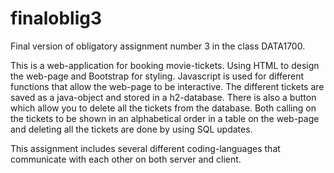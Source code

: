 # finaloblig3
Final version of obligatory assignment number 3 in the class DATA1700. 

This is a web-application for booking movie-tickets. Using HTML to design the web-page and Bootstrap for styling. Javascript is used for different functions that allow the web-page to be interactive. The different tickets are saved as a java-object and stored in a h2-database. There is also a button which allow you to delete all the tickets from the database. Both calling on the tickets to be shown in an alphabetical order in a table on the web-page and deleting all the tickets are done by using SQL updates. 

This assignment includes several different coding-languages that communicate with each other on both server and client. 
